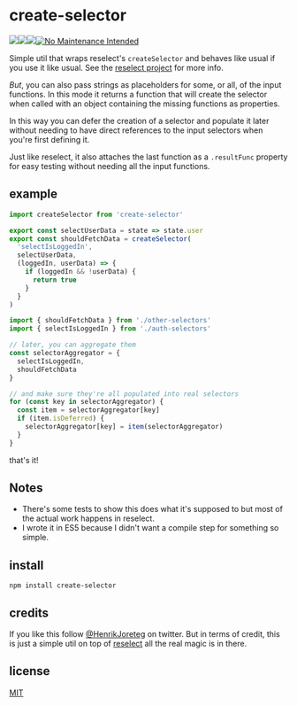 # create-selector

![](https://img.shields.io/npm/dm/create-selector.svg)![](https://img.shields.io/npm/v/create-selector.svg)![](https://img.shields.io/npm/l/create-selector.svg)[![No Maintenance Intended](http://unmaintained.tech/badge.svg)](http://unmaintained.tech/)

Simple util that wraps reselect's `createSelector` and behaves like usual if you use it like usual. See the [reselect project](https://github.com/reactjs/reselect) for more info.

*But*, you can also pass strings as placeholders for some, or all, of the input functions. In this mode it returns a function that will create the selector when called with an object containing the missing functions as properties.

In this way you can defer the creation of a selector and populate it later without needing to have direct references to the input selectors when you're first defining it.

Just like reselect, it also attaches the last function as a `.resultFunc` property for easy testing without needing all the input functions.

## example

```js
import createSelector from 'create-selector'

export const selectUserData = state => state.user
export const shouldFetchData = createSelector(
  'selectIsLoggedIn',
  selectUserData,
  (loggedIn, userData) => {
    if (loggedIn && !userData) {
      return true
    }
  }
)
```

```js
import { shouldFetchData } from './other-selectors'
import { selectIsLoggedIn } from './auth-selectors'

// later, you can aggregate them
const selectorAggregator = {
  selectIsLoggedIn,
  shouldFetchData
}

// and make sure they're all populated into real selectors
for (const key in selectorAggregator) {
  const item = selectorAggregator[key]
  if (item.isDeferred) {
    selectorAggregator[key] = item(selectorAggregator)
  }
}
```

that's it!

## Notes

- There's some tests to show this does what it's supposed to but most of the actual work happens in reselect.
- I wrote it in ES5 because I didn't want a compile step for something so simple.

## install

```
npm install create-selector
```

## credits

If you like this follow [@HenrikJoreteg](http://twitter.com/henrikjoreteg) on twitter. But in terms of credit, this is just a simple util on top of [reselect](https://github.com/reactjs/reselect) all the real magic is in there.

## license

[MIT](http://mit.joreteg.com/)
